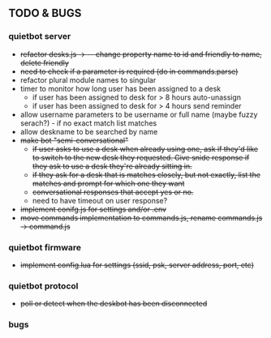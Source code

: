 ## TODO & BUGS
### quietbot server
* ~~refactor desks.js -> -- change property name to id and friendly to name, delete friendly~~
* ~~need to check if a parameter is required (do in commands.parse)~~
* refactor plural module names to singular
* timer to monitor how long user has been assigned to a desk
	* if user has been assigned to desk for > 8 hours auto-unassign
	* if user has been assigned to desk for > 4 hours send reminder
* allow username parameters to be username or full name (maybe fuzzy serach?) - if no exact match list matches
* allow deskname to be searched by  name
* ~~make bot "semi-conversational"~~
	* ~~if user asks to use a desk when already using one, ask if they'd like to switch to the new desk they requested. Give snide response if they ask to use a desk they're already sitting in.~~
	* ~~if they ask for a desk that is matches closely, but not exactly, list the matches and prompt for which one they want~~
	* ~~conversational responses that accept yes or no.~~
	* need to have timeout on user response?
* ~~implement conifg.js for settings and/or .env~~
* ~~move commands implementation to commands.js, rename commands.js -> command.js~~

### quietbot firmware
* ~~implement config.lua for settings (ssid, psk, server address, port, etc)~~

### quietbot protocol
* ~~poll or detect when the deskbot has been disconnected~~

### bugs
